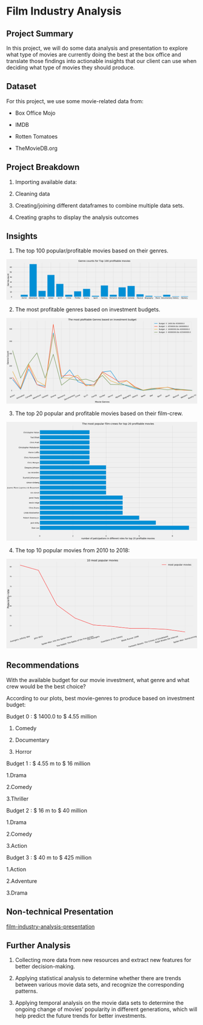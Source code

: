 
# Film Industry Analysis 


## Project Summary 

In this project, we will do some data analysis and presentation to explore what type of movies are currently doing the best at the box office and translate those findings into actionable insights that our client can use when deciding what type of movies they should produce.


## Dataset

For this project, we use some movie-related data from:

* Box Office Mojo

* IMDB

* Rotten Tomatoes

* TheMovieDB.org


## Project Breakdown

1. Importing available data:

2. Cleaning data

3. Creating/joining different dataframes to combine multiple data sets.

4. Creating graphs to display the analysis outcomes


## Insights

1. The top 100 popular/profitable movies based on their genres.

![alt text](https://github.com/FarnazG/project001/blob/master/images/genre-counts.png)

2. The most profitable genres based on investment budgets.

![alt text](https://github.com/FarnazG/project001/blob/master/images/movie-budgets.png)

3. The top 20 popular and profitable movies based on their film-crew.

![alt text](https://github.com/FarnazG/project001/blob/master/images/crew-popularity.png)

4. The top 10 popular movies from 2010 to 2018:

![alt text](https://github.com/FarnazG/project001/blob/master/images/popularity-rate.png)


## Recommendations

With the available budget for our movie investment, what genre and what crew would be the best choice?

According to our plots, best movie-genres to produce based on investment budget:

Budget 0 : $ 1400.0 to $ 4.55 million

1. Comedy

2. Documentary

3. Horror  


Budget 1 : $ 4.55 m to $ 16 million

1.Drama

2.Comedy

3.Thriller


Budget 2 : $ 16 m to $ 40 million

1.Drama 

2.Comedy

3.Action 


Budget 3 : $ 40 m to $ 425 million

1.Action

2.Adventure

3.Drama


## Non-technical Presentation

[film-industry-analysis-presentation](https://github.com/FarnazG/project001/blob/master/FilmIndustryAnalysisPresentation.pdf)


## Further Analysis

1. Collecting more data from new resources and extract new features for better decision-making.

2. Applying statistical analysis to determine whether there are trends between various movie data sets, and  recognize the corresponding patterns.

3. Applying temporal analysis on the movie data sets to determine the ongoing change of movies’ popularity in different generations, which will help predict the future trends for better investments.

